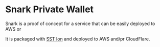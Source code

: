 # Snark Private Wallet

Snark is a proof of concept for a service that can be easily deployed to AWS or

It is packaged with [SST Ion](https://ion.sst.dev/docs/) and deployed to AWS and/pr CloudFlare.
